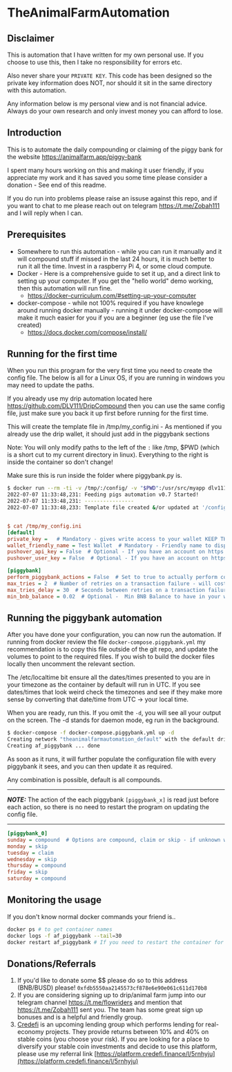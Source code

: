 # TheAnimalFarmAutomation

## Disclaimer

This is automation that I have written for my own personal use. If you choose to use this, then I take no responsibility for errors etc.

Also never share your ``PRIVATE KEY``. This code has been designed so the private key information does NOT, nor should it sit in the same directory with this automation.

Any information below is my personal view and is not financial advice. Always do your own research and only invest money you can afford to lose.

## Introduction

This is to automate the daily compounding or claiming of the piggy bank for the website https://animalfarm.app/piggy-bank

I spent many hours working on this and making it user friendly, if you appreciate my work and it has saved you some time please consider a donation - See end of this readme.

If you do run into problems please raise an issuse against this repo, and if you want to chat to me please reach out on telegram https://t.me/Zobah111 and I will reply when I can.

## Prerequisites

* Somewhere to run this automation - while you can run it manually and it will compound stuff if missed in the last 24 hours, it is much better to run it all the time. Invest in a raspberry Pi 4, or some cloud compute.
* Docker - Here is a comprehensive guide to set it up, and a direct link to setting up your computer. If you get the "hello world" demo working, then this automation will run fine.
   * https://docker-curriculum.com/#setting-up-your-computer
* docker-compose - while not 100% required if you have knowlege around running docker manually - running it under docker-compose will make it much easier for you if you are a beginner (eg use the file I've created)
   * https://docs.docker.com/compose/install/

## Running for the first time

When you run this program for the very first time you need to create the config file. The below is all for a Linux OS, if you are running in windows you may need to update the paths.

If you already use my drip automation located here https://github.com/DLV111/DripCompound then you can use the same config file, just make sure you back it up first before running for the first time.

This will create the template file in /tmp/my_config.ini - As mentioned if you already use the drip wallet, it should just add in the piggybank sections

Note: You will only modify paths to the left of the ``:`` like /tmp, $PWD (which is a short cut to my current directory in linux). Everything to the right is inside the container so don't change!

Make sure this is run inside the folder where piggybank.py is.

``` bash
$ docker run --rm -ti -v /tmp/:/config/ -v "$PWD":/usr/src/myapp dlv111/crypto-web3:latest python piggybank.py -n /config/my_config.ini
2022-07-07 11:33:48,231: Feeding pigs automation v0.7 Started!
2022-07-07 11:33:48,231: ----------------
2022-07-07 11:33:48,233: Template file created &/or updated at '/config/my_config.ini'. Please review

```

``` ini

$ cat /tmp/my_config.ini
[default]
private_key =   # Mandatory - gives write access to your wallet KEEP THIS SECRET!!
wallet_friendly_name = Test Wallet  # Mandatory - Friendly name to display in output
pushover_api_key = False  # Optional - If you have an account on https://pushover.net/ you can set this up to send notfications to your phone.
pushover_user_key = False  # Optional - If you have an account on https://pushover.net/ you can set this up to send notfications to your phone.

[piggybank]
perform_piggybank_actions = False  # Set to true to actually perform compounding
max_tries = 2  # Number of retries on a transaction failure - will cost gas each time. 2 means try once more if there is a failure.
max_tries_delay = 30  # Seconds between retries on a transaction failure. Wait this long before trying again.
min_bnb_balance = 0.02  # Optional -  Min BNB Balance to have in your wallet to allow compounding action
```

## Running the piggybank automation

After you have done your configuration, you can now run the automation. If running from docker review the file ``docker-compose.piggybank.yml`` my recommendation is to copy this file outside of the git repo, and update the volumes to point to the required files. If you wish to build the docker files locally then uncomment the relevant section. 

The /etc/localtime bit ensure all the dates/times presented to you are in your timezone as the container by default will run in UTC. If you see dates/times that look weird check the timezones and see if they make more sense by converting that date/time from UTC -> your local time.

When you are ready, run this. If you omit the ``-d``, you will see all your output on the screen. The -d stands for daemon mode, eg run in the background.

``` bash
$ docker-compose -f docker-compose.piggybank.yml up -d
Creating network "theanimalfarmautomation_default" with the default driver
Creating af_piggybank ... done
```

As soon as it runs, it will further populate the configuration file with every piggybank it sees, and you can then update it as required.

Any combination is possible, default is all compounds.

---
**_NOTE:_** The action of the each piggybank ``[piggybank_x]`` is read just before each action, so there is no need to restart the program on updating the config file.

---

``` ini
[piggybank_0]
sunday = compound  # Options are compound, claim or skip - if unknown will compound
monday = skip
tuesday = claim
wednesday = skip
thursday = compound
friday = skip
saturday = compound
```

## Monitoring the usage

If you don't know normal docker commands your friend is..

``` bash
docker ps # to get container names
docker logs -f af_piggybank --tail=30
docker restart af_piggybank # If you need to restart the container for some reason, generally only required on a code update or modificiation of the common sections (eg [default], [piggybank]). Restart is not required on change of action.
```

## Donations/Referrals

1. If you'd like to donate some $$ please do so to this address (BNB/BUSD) please! ``0xfdb5550aa2145573cf878e6e90e061c611d170b8``
2. If you are considering signing up to drip/animal farm jump into our telegram channel https://t.me/flowriders and mention that https://t.me/Zobah111 sent you. The team has some great sign up bonuses and is a helpful and friendly group.
3. [Credefi](https://credefi.finance/) is an upcoming lending group which performs lending for real-economy projects. They provide returns between 10% and 40% on stable coins (you choose your risk). If you are looking for a place to diversify your stable coin investments and decide to use this platform, please use my referral link [https://platform.credefi.finance/l/5rnhyju](https://platform.credefi.finance/l/5rnhyju)